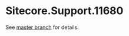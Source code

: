 # Sitecore.Support.11680

See [master branch](https://github.com/sitecoresupport/Sitecore.Support.11680) for details.